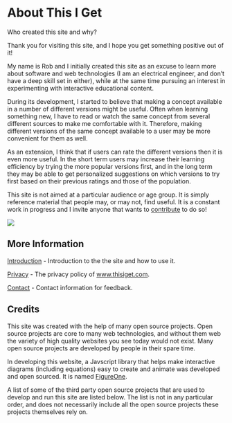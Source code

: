 # About This I Get

<html><div class=information__subtitle>Who created this site and why?</div></html>

<!-- ## Hello and Thank You! -->
Thank you for visiting this site, and I hope you get something positive out of it!

My name is Rob and I initially created this site as an excuse to learn more about software and web technologies (I am an electrical engineer, and don’t have a deep skill set in either), while at the same time pursuing an interest in experimenting with interactive educational content.

During its development, I started to believe that making a concept available in a number of different versions might be useful. Often when learning something new, I have to read or watch the same concept from several different sources to make me comfortable with it. Therefore, making different versions of the same concept available to a user may be more convenient for them as well.

As an extension, I think that if users can rate the different versions then it is even more useful. In the short term users may increase their learning efficiency by trying the more popular versions first, and in the long term they may be able to get personalized suggestions on which versions to try first based on their previous ratings and those of the population.

This site is not aimed at a particular audience or age group. It is simply reference material that people may, or may not, find useful. It is a constant work in progress and I invite anyone that wants to [contribute](/contact) to do so!


![](/static/assets/bio.png)

## More Information

[Introduction](/introduction) - Introduction to the the site and how to use it.

[Privacy](/privacy) - The privacy policy of www.thisiget.com.

<!-- [Terms of Use](/terms) - The terms to use this site or create an account www.thisiget.com.

[Copyright](/copyright) - Licensing and copyright information for the site and content.
 -->
[Contact](/contact) - Contact information for feedback.

## Credits

This site was created with the help of many open source projects. Open source projects are core to many web technologies, and without them web the variety of high quality websites you see today would not exist. Many open source projects are developed by people in their spare time.

In developing this website, a Javscript library that helps make interactive diagrams (including equations) easy to create and animate was developed and open sourced. It is named [FigureOne](https://github.com/airladon/FigureOne).

A list of some of the third party open source projects that are used to develop and run this site are listed below. The list is not in any particular order, and does not necessarily include all the open source projects these projects themselves rely on.
